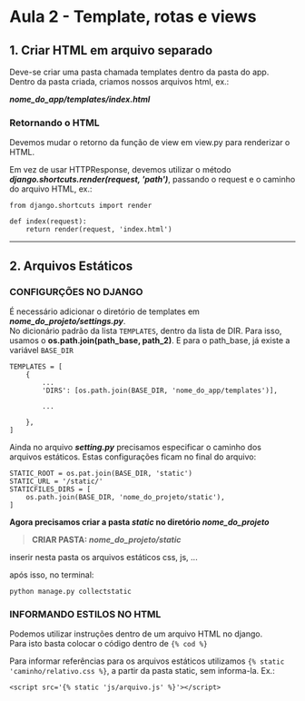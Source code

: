 Aula 2 - Template, rotas e views 
================================

## 1. Criar HTML em arquivo separado

Deve-se criar uma pasta chamada templates dentro da pasta do app.
Dentro da pasta criada, criamos nossos arquivos html, ex.:

***nome_do_app/templates/index.html***  


### Retornando o HTML

Devemos mudar o retorno da função de view em view.py para renderizar o HTML.
  
Em vez de usar HTTPResponse, devemos utilizar o método ***django.shortcuts.render(request, 'path')***, passando o request e o caminho do arquivo HTML, ex.:

    from django.shortcuts import render

    def index(request):
        return render(request, 'index.html')

---  

## 2. Arquivos Estáticos

### CONFIGURÇÕES NO DJANGO

É necessário adicionar o diretório de templates em ***nome_do_projeto/settings.py***.  
No dicionário padrão da lista `TEMPLATES`, dentro da lista de DIR.
Para isso, usamos o **os.path.join(path_base, path_2)**. E para o path_base, já existe a variável `BASE_DIR`



    TEMPLATES = [
        {
            ...
            'DIRS': [os.path.join(BASE_DIR, 'nome_do_app/templates')],

            ...

        },
    ]

Ainda no arquivo ***setting.py*** precisamos especificar o caminho dos arquivos estáticos. Estas configurações ficam no final do arquivo:

    STATIC_ROOT = os.pat.join(BASE_DIR, 'static')
    STATIC_URL = '/static/'
    STATICFILES_DIRS = [
        os.path.join(BASE_DIR, 'nome_do_projeto/static'),
    ]

**Agora precisamos criar a pasta *static* no diretório *nome_do_projeto***

> **CRIAR PASTA: *nome_do_projeto/static***

inserir nesta pasta os arquivos estáticos css, js, ...

após isso, no terminal:

    python manage.py collectstatic



### INFORMANDO ESTILOS NO HTML

Podemos utilizar instruções dentro de um arquivo HTML no django.  
Para isto basta colocar o código dentro de `{% cod %}`

Para informar referências para os arquivos estáticos utilizamos `{% static 'caminho/relativo.css %}`, a partir da pasta static, sem informa-la. Ex.:

    <script src='{% static 'js/arquivo.js' %}'></script>